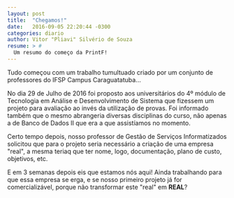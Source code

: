 ```yaml
---
layout: post
title:  "Chegamos!"
date:   2016-09-05 22:20:44 -0300
categories: diario
author: Vitor "Pliavi" Silvério de Souza
resume: > #
  Um resumo do começo da PrintF!
---
```

Tudo começou com um trabalho tumultuado criado por um conjunto de professores do IFSP Campus Caraguatatuba...

No dia 29 de Julho de 2016 foi proposto aos universitários do 4º módulo de Tecnologia em Análise e Desenvolvimento de   Sistema que fizessem um projeto para avaliação ao invés da utilização de provas. Foi informado também que o mesmo abrangeria diversas disciplinas do curso, não apenas a de Banco de Dados II que era a que assistíamos no momento.

Certo tempo depois, nosso professor de Gestão de Serviços Informatizados solicitou que para o projeto seria necessário a criação de uma empresa "real", a mesma teriaq que ter nome, logo, documentação, plano de custo, objetivos, etc.

E em 3 semanas depois eis que estamos nós aqui! Ainda trabalhando para que essa empresa se erga, e se nosso primeiro projeto já for comercializável, porque não transformar este "real" em **REAL**?